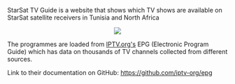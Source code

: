 
<p>StarSat TV Guide is a website that shows which TV shows are available on StarSat satellite receivers in Tunisia and North Africa</p>
<center><img src="https://i.imgur.com/u2siXgQ.png" /></center>

The programmes are loaded from <a href="https://iptv-org.github.io/">IPTV.org's</a> EPG (Electronic Program Guide) which has data on thousands of TV channels collected from different sources.

Link to their documentation on GitHub: https://github.com/iptv-org/epg 
